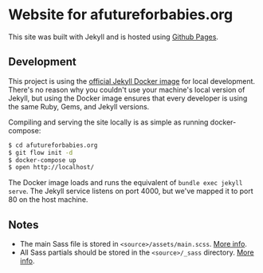 # Website for afutureforbabies.org
This site was built with Jekyll and is hosted using [Github Pages](https://pages.github.com/).

## Development
This project is using the [official Jekyll Docker image](https://hub.docker.com/r/jekyll/jekyll/) for local development. There's no reason why you couldn't use your machine's local version of Jekyll, but using the Docker image ensures that every developer is using the same Ruby, Gems, and Jekyll versions.

Compiling and serving the site locally is as simple as running docker-compose:

```bash
$ cd afutureforbabies.org
$ git flow init -d
$ docker-compose up
$ open http://localhost/
```

The Docker image loads and runs the equivalent of `bundle exec jekyll serve`. The Jekyll service listens on port 4000, but we've mapped it to port 80 on the host machine.


## Notes
- The main Sass file is stored in `<source>/assets/main.scss`. [More info](https://jekyllrb.com/docs/assets/).
- All Sass partials should be stored in the `<source>/_sass` directory. [More info](https://jekyllrb.com/docs/assets/#sassscss).
